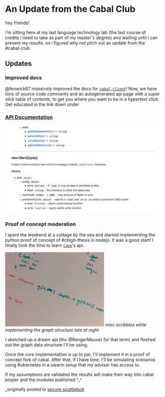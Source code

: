 # An Update from the Cabal Club

hey friends!

i'm sitting here at my last language technology lab (the last course of credits i need to take as part of my master's
degree) and waiting until i can present my results. so i figured why not pitch out an update from the #cabal-club 

## Updates

### Improved docs
@fenwick67 _massively_ improved the docs for [`cabal-client`](https://github.com/cabal-club/cabal-client/)! Now, we have
tons of source code comments and an autogenerated api page with a super slick table of contents, to get you where you
want to be in a hypertext click. Get educated in the link down under

### [API Documentation](https://github.com/cabal-club/cabal-client/blob/master/api.md)
[![Screen Shot 2019-10-16 at14.21.41.png](media/docs.png)](https://github.com/cabal-club/cabal-client/blob/master/api.md)

### Proof of concept moderation
I spent the weekend at a cottage by the sea and started implementing the python proof of concept of #cblgh-thesis in
nodejs. It was a good start! I finally took the time to learn [`tape`](https://github.com/substack/tape)'s api. 

![image.png](media/scribbles.png)
_misc scribbles while implementing the graph structure late at night_

I sketched up a dream api (thx @RangerMauve) for that term) and
fleshed out the graph data structure I'll be using.

Once the core implementation is up to par, I'll implement it in a proof of concept fork of cabal. After that, if I have
time, I'll be simulating scenarios using Kubernetes in a swarm setup that my advisor has access to.

If my assumptions are validated the results will make their way into cabal proper and the modules published ^_^

_originally posted to [secure scuttlebutt](https://ssb.nz)
